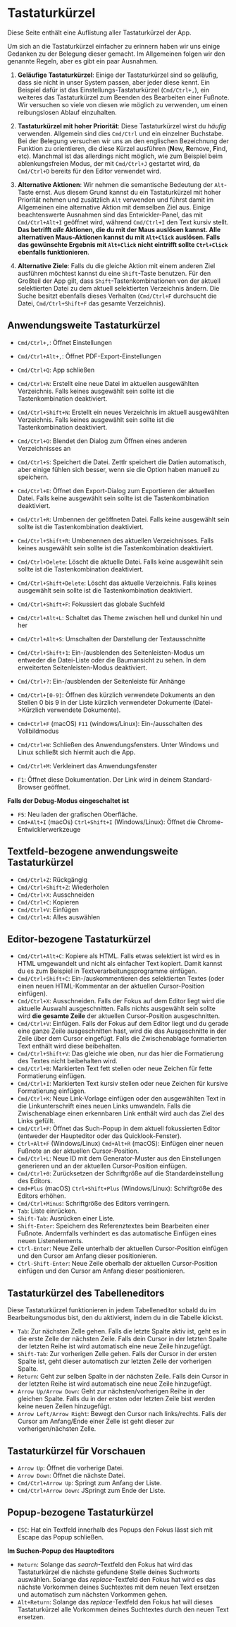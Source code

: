# Tastaturkürzel

Diese Seite enthält eine Auflistung aller Tastaturkürzel der App.

Um sich an die Tastaturkürzel einfacher zu erinnern haben wir uns einige Gedanken zu der Belegung dieser gemacht. Im Allgemeinen folgen wir den genannte Regeln, aber es gibt ein paar Ausnahmen.

1. **Geläufige Tastaturkürzel**: Einige der Tastaturkürzel sind so geläufig, dass sie nicht in unser System passen, aber jeder diese kennt. Ein Beispiel dafür ist das Einstellungs-Tastaturkürzel (`Cmd/Ctrl+,`), ein weiteres das Tastaturkürzel zum Beenden des Bearbeiten einer Fußnote. Wir versuchen so viele von diesen wie möglich zu verwenden, um einen reibungslosen Ablauf einzuhalten.
2. **Tastaturkürzel mit hoher Priorität**: Diese Tastaturkürzel wirst du _häufig_ verwenden. Allgemein sind dies `Cmd/Ctrl` und ein einzelner Buchstabe. Bei der Belegung versuchen wir uns an den englischen Bezeichnung der Funktion zu orientieren, die diese Kürzel ausführen (**N**ew, **R**emove, **F**ind, etc). Manchmal ist das allerdings nicht möglich, wie zum Beispiel beim ablenkungsfreien Modus, der mit `Cmd/Ctrl+J` gestartet wird, da `Cmd/Ctrl+D` bereits für den Editor verwendet wird.

3. **Alternative Aktionen**: Wir nehmen die semantische Bedeutung der `Alt`-Taste ernst. Aus diesem Grund kannst du ein Tastaturkürzel mit hoher Priorität nehmen und zusätzlich `Alt` verwenden und führst damit im Allgemeinen eine alternative Aktion mit demselben Ziel aus. Einige beachtenswerte Ausnahmen sind das Entwickler-Panel, das mit `Cmd/Ctrl+Alt+I` geöffnet wird, während `Cmd/Ctrl+I` den Text kursiv stellt. **Das betrifft _alle_ Aktionen, die du mit der Maus auslösen kannst. Alle alternativen Maus-Aktionen kannst du mit `Alt+Click` auslösen. Falls das gewünschte Ergebnis mit `Alt+Click` nicht eintrifft sollte `Ctrl+Click` ebenfalls funktionieren**.

4. **Alternative Ziele**: Falls du die gleiche Aktion mit einem anderen Ziel ausführen möchtest kannst du eine `Shift`-Taste benutzen. Für den Großteil der App gilt, dass `Shift`-Tastenkombinationen von der aktuell selektierten Datei zu dem aktuell selektierten Verzeichnis ändern. Die Suche besitzt ebenfalls dieses Verhalten (`Cmd/Ctrl+F` durchsucht die Datei, `Cmd/Ctrl+Shift+F` das gesamte Verzeichnis).

## Anwendungsweite Tastaturkürzel

* `Cmd/Ctrl+,`: Öffnet Einstellungen
* `Cmd/Ctrl+Alt+,`: Öffnet PDF-Export-Einstellungen
* `Cmd/Ctrl+Q`: App schließen
* `Cmd/Ctrl+N`: Erstellt eine neue Datei im aktuellen ausgewählten Verzeichnis. Falls keines ausgewählt sein sollte ist die Tastenkombination deaktiviert.  
* `Cmd/Ctrl+Shift+N`: Erstellt ein neues Verzeichnis im aktuell ausgewählten Verzeichnis. Falls keines ausgewählt sein sollte ist die Tastenkombination deaktiviert.
* `Cmd/Ctrl+O`: Blendet den Dialog zum Öffnen eines anderen Verzeichnisses an
* `Cmd/Ctrl+S`: Speichert die Datei. Zettlr speichert die Datien automatisch, aber einige fühlen sich besser, wenn sie die Option haben manuell zu speichern.
* `Cmd/Ctrl+E`: Öffnet den Export-Dialog zum Exportieren der aktuellen Datei. Falls keine ausgewählt sein sollte ist die Tastenkombination deaktiviert.
* `Cmd/Ctrl+R`: Umbennen der geöffneten Datei. Falls keine ausgewählt sein sollte ist die Tastenkombination deaktiviert.
* `Cmd/Ctrl+Shift+R`: Umbenennen des aktuellen Verzeichnisses. Falls keines ausgewählt sein sollte ist die Tastenkombination deaktiviert.
* `Cmd/Ctrl+Delete`: Löscht die aktuelle Datei. Falls keine ausgewählt sein sollte ist die Tastenkombination deaktiviert.
* `Cmd/Ctrl+Shift+Delete`: Löscht das aktuelle Verzeichnis. Falls keines ausgewählt sein sollte ist die Tastenkombination deaktiviert.
* `Cmd/Ctrl+Shift+F`: Fokussiert das globale Suchfeld
* `Cmd/Ctrl+Alt+L`: Schaltet das Theme zwischen hell und dunkel hin und her

* `Cmd/Ctrl+Alt+S`: Umschalten der Darstellung der Textausschnitte

* `Cmd/Ctrl+Shift+1`: Ein-/ausblenden des Seitenleisten-Modus um entweder die Datei-Liste oder die Baumansicht zu sehen. In dem erweiterten Seitenleisten-Modus deaktiviert.

* `Cmd/Ctrl+?`: Ein-/ausblenden der Seitenleiste für Anhänge

* `Cmd/Ctrl+[0-9]`: Öffnen des kürzlich verwendete Dokuments an den Stellen 0 bis 9 in der Liste kürzlich verwendeter Dokumente (Datei->Kürzlich verwendete Dokumente).

* `Cmd+Ctrl+F` (macOS) `F11` (windows/Linux): Ein-/ausschalten des Vollbildmodus

* `Cmd/Ctrl+W`: Schließen des Anwendungsfensters. Unter Windows und Linux schließt sich hiermit auch die App.

* `Cmd/Ctrl+M`: Verkleinert das Anwendungsfenster

* `F1`: Öffnet diese Dokumentation. Der Link wird in deinem Standard-Browser geöffnet.

**Falls der Debug-Modus eingeschaltet ist**

* `F5`: Neu laden der grafischen Oberfläche.
* `Cmd+Alt+I` (macOs) `Ctrl+Shift+I` (Windows/Linux): Öffnet die Chrome-Entwicklerwerkzeuge

## Textfeld-bezogene anwendungsweite Tastaturkürzel

* `Cmd/Ctrl+Z`: Rückgängig
* `Cmd/Ctrl+Shift+Z`: Wiederholen
* `Cmd/Ctrl+X`: Ausschneiden
* `Cmd/Ctrl+C`: Kopieren
* `Cmd/Ctrl+V`: Einfügen
* `Cmd/Ctrl+A`: Alles auswählen

## Editor-bezogene Tastaturkürzel

* `Cmd/Ctrl+Alt+C`: Kopiere als HTML. Falls etwas selektiert ist wird es in HTML umgewandelt und nicht als einfacher Text kopiert. Damit kannst du es zum Beispiel in Textverarbeitungsprogramme einfügen.
* `Cmd/Ctrl+Shift+C`: Ein-/auskommentieren des selektierten Textes (oder einen neuen HTML-Kommentar an der aktuellen Cursor-Position einfügen).
* `Cmd/Ctrl+X`: Ausschneiden. Falls der Fokus auf dem Editor liegt wird die aktuelle Auswahl ausgeschnitten. Falls nichts ausgewählt sein sollte wird **die gesamte Zeile** der aktuellen Cursor-Position ausgeschnitten.
* `Cmd/Ctrl+V`: Einfügen. Falls der Fokus auf dem Editor liegt und du gerade eine ganze Zeile ausgeschnitten hast, wird die das Ausgeschnitte in der Zeile über dem Cursor eingefügt. Falls die Zwischenablage formatierten Text enthält wird diese beibehalten.
* `Cmd/Ctrl+Shift+V`: Das gleiche wie oben, nur das hier die Formatierung des Textes nicht beibehalten wird.
* `Cmd/Ctrl+B`: Markierten Text fett stellen oder neue Zeichen für fette Formatierung einfügen.
* `Cmd/Ctrl+I`: Markierten Text kursiv stellen oder neue Zeichen für kursive Formatierung einfügen.
* `Cmd/Ctrl+K`: Neue Link-Vorlage einfügen oder den ausgewählten Text in die Linkunterschrift eines neuen Links umwandeln. Falls die Zwischenablage einen erkennbaren Link enthält wird auch das Ziel des Links gefüllt.
* `Cmd/Ctrl+F`: Öffnet das Such-Popup in dem aktuell fokussierten Editor (entweder der Haupteditor oder das Quicklook-Fenster).
* `Ctrl+Alt+F` (Windows/Linux) `Cmd+Alt+R` (macOS): Einfügen einer neuen Fußnote an der aktuellen Cursor-Position.
* `Cmd/Ctrl+L`: Neue ID mit dem Generator-Muster aus den Einstellungen generieren und an der aktuellen Cursor-Position einfügen.
* `Cmd/Ctrl+0`: Zurücksetzen der Schriftgröße auf die Standardeinstellung des Editors.
* `Cmd+Plus` (macOS) `Ctrl+Shift+Plus` (Windows/Linux): Schriftgröße des Editors erhöhen.
* `Cmd/Ctrl+Minus`: Schriftgröße des Editors verringern.
* `Tab`: Liste einrücken.
* `Shift-Tab`: Ausrücken einer Liste.
* `Shift-Enter`: Speichern des Referenztextes beim Bearbeiten einer Fußnote. Andernfalls verhindert es das automatische Einfügen eines neuen Listenelements.
* `Ctrl-Enter`: Neue Zeile unterhalb der aktuellen Cursor-Position einfügen und den Cursor am Anfang dieser positionieren.
* `Ctrl-Shift-Enter`: Neue Zeile oberhalb der aktuellen Cursor-Position einfügen und den Cursor am Anfang dieser positionieren.

## Tastaturkürzel des Tabelleneditors

Diese Tastaturkürzel funktionieren in jedem Tabelleneditor sobald du im Bearbeitungsmodus bist, den du aktivierst, indem du in die Tabelle klickst.

* `Tab`: Zur nächsten Zelle gehen. Falls die letzte Spalte aktiv ist, geht es in die erste Zelle der nächsten Zeile. Falls dein Cursor in der letzten Spalte der letzten Reihe ist wird automatisch eine neue Zeile hinzugefügt.
* `Shift-Tab`: Zur vorherigen Zelle gehen. Falls der Cursor in der ersten Spalte ist, geht dieser automatisch zur letzten Zelle der vorherigen Spalte.
* `Return`: Geht zur selben Spalte in der nächsten Zeile. Falls dein Cursor in der letzten Reihe ist wird automatisch eine neue Zeile hinzugefügt.
* `Arrow Up/Arrow Down`: Geht zur nächsten/vorherigen Reihe in der gleichen Spalte. Falls du in der ersten oder letzten Zeile bist werden keine neuen Zeilen hinzugefügt.
* `Arrow Left/Arrow Right`: Bewegt den Cursor nach links/rechts. Falls der Cursor am Anfang/Ende einer Zelle ist geht dieser zur vorherigen/nächsten Zelle.

## Tastaturkürzel für Vorschauen

* `Arrow Up`: Öffnet die vorherige Datei.
* `Arrow Down`: Öffnet die nächste Datei.
* `Cmd/Ctrl+Arrow Up`: Springt zum Anfang der Liste.
* `Cmd/Ctrl+Arrow Down`: JSpringt zum Ende der Liste.

## Popup-bezogene Tastaturkürzel

* `ESC`: Hat ein Textfeld innerhalb des Popups den Fokus lässt sich mit Escape das Popup schließen.

**Im Suchen-Popup des Haupteditors**

* `Return`: Solange das _search_-Textfeld den Fokus hat wird das Tastaturkürzel die nächste gefundene Stelle deines Suchworts auswählen. Solange das _replace_-Textfeld den Fokus hat wird es das nächste Vorkommen deines Suchtextes mit dem neuen Text ersetzen und automatisch zum nächsten Vorkommen gehen.
* `Alt+Return`: Solange das _replace_-Textfeld den Fokus hat will dieses Tastaturkürzel alle Vorkommen deines Suchtextes durch den neuen Text ersetzen. 
